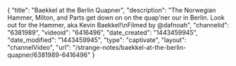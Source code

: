 {
    "title": "Baekkel at the Berlin Quapner",
    "description": "The Norwegian Hammer, Milton, and Parts get down on on the quap'ner our in Berlin. Look out for the Hammer, aka Kevin Baekkel!\nFilmed by @dafnoah",
    "channelid": "6381989",
    "videoid": "6416496",
    "date_created": "1443459945",
    "date_modified": "1443459945",
    "type": "captivate",
    "layout": "channelVideo",
    "url": "\/strange-notes\/baekkel-at-the-berlin-quapner\/6381989-6416496"
}